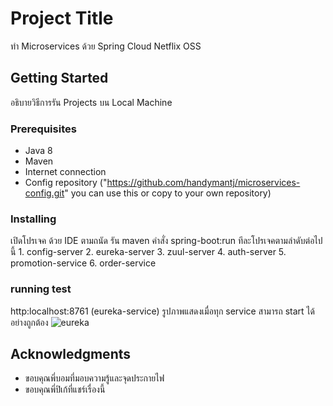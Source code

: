 # Project Title
ทำ Microservices ด้วย Spring Cloud Netflix OSS

## Getting Started
อธิบายวิธีการรัน Projects บน Local Machine

### Prerequisites
* Java 8
* Maven
* Internet connection
* Config repository ("https://github.com/handymantj/microservices-config.git" you can use this or copy to your own repository)

### Installing
เปิดโปรเจค ด้วย IDE ตามถนัด รัน maven คำสั่ง spring-boot:run ทีละโปรเจคตามลำดับต่อไปนี้
	1. config-server 
	2. eureka-server 
	3. zuul-server
	4. auth-server 
	5. promotion-service
	6. order-service

### running test
http:localhost:8761
(eureka-service) รูปภาพแสดงเมื่อทุก service สามารถ start ได้อย่างถูกต้อง
![eureka](https://user-images.githubusercontent.com/29037349/50541167-58a8b580-0bd2-11e9-8f69-e273f7e8c97c.png)

## Acknowledgments
*	ขอบคุณพี่บอมที่มอบความรู้และจุดประกายไฟ
* 	ขอบคุณพี่ปิเก้ที่แชร์เรื่องนี้





